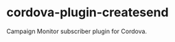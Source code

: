 cordova-plugin-createsend
=========================

Campaign Monitor subscriber plugin for Cordova.

